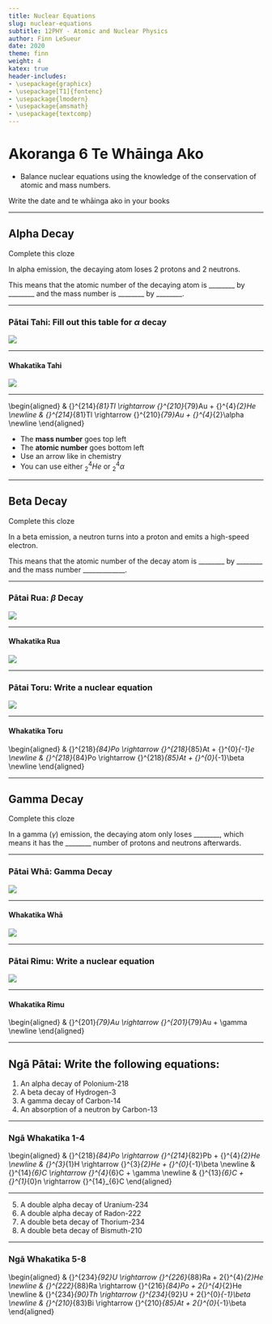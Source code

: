 ```yaml
---
title: Nuclear Equations
slug: nuclear-equations
subtitle: 12PHY - Atomic and Nuclear Physics
author: Finn LeSueur
date: 2020
theme: finn
weight: 4
katex: true
header-includes:
- \usepackage{graphicx}
- \usepackage[T1]{fontenc}
- \usepackage{lmodern}
- \usepackage{amsmath}
- \usepackage{textcomp}
---
```


# Akoranga 6 Te Whāinga Ako

- Balance nuclear equations using the knowledge of the conservation of atomic and mass numbers.

<p class="instruction">Write the date and te whāinga ako in your books</p>

---

## Alpha Decay

<p class="instruction">Complete this cloze</p>

In alpha emission, the decaying atom loses 2 protons and 2 neutrons.

This means that the atomic number of the decaying atom is ________ by ________ and the mass number is ________ by ________.

---

### Pātai Tahi: Fill out this table for $\alpha$ decay

![](../assets/4-a-decay-table-1.png)

---

#### Whakatika Tahi

![](../assets/4-a-decay-table-2.png)

---

\begin{aligned}
    & {}^{214}_{81}Tl \rightarrow {}^{210}_{79}Au + {}^{4}_{2}He \newline
    & {}^{214}_{81}Tl \rightarrow {}^{210}_{79}Au + {}^{4}_{2}\alpha \newline
\end{aligned}

- The __mass number__ goes top left
- The __atomic number__ goes bottom left
- Use an arrow like in chemistry
- You can use either ${}^{4}_{2}He$ or ${}^{4}_{2}\alpha$

---

## Beta Decay

<p class="instruction">Complete this cloze</p>

In a beta emission, a neutron turns into a proton and emits a high-speed electron.

This means that the atomic number of the decay atom is ________ by ________ and the mass number _____________.

---

### Pātai Rua: $\beta$ Decay

![](../assets/4-b-decay-table-1.png)

---

#### Whakatika Rua

![](../assets/4-b-decay-table-2.png)

---

### Pātai Toru: Write a nuclear equation

![](../assets/4-b-decay-table-2.png)

---

#### Whakatika Toru

\begin{aligned}
    & {}^{218}_{84}Po \rightarrow {}^{218}_{85}At + {}^{0}_{-1}e \newline
    & {}^{218}_{84}Po \rightarrow {}^{218}_{85}At + {}^{0}_{-1}\beta \newline
\end{aligned}

---

## Gamma Decay

<p class="instruction">Complete this cloze</p>

In a gamma ($\gamma$) emission, the decaying atom only loses ________, which means it has the ________ number of protons and neutrons afterwards.

---

### Pātai Whā: Gamma Decay

![](../assets/4-g-decay-table-1.png)

---

#### Whakatika Whā

![](../assets/4-g-decay-table-2.png)

---

### Pātai Rimu: Write a nuclear equation

![](../assets/4-g-decay-table-2.png)

---

#### Whakatika Rimu

\begin{aligned}
    & {}^{201}_{79}Au \rightarrow {}^{201}_{79}Au + \gamma \newline
\end{aligned}

---

## Ngā Pātai: Write the following equations:

1. An alpha decay of Polonium-218
2. A beta decay of Hydrogen-3
3. A gamma decay of Carbon-14
4. An absorption of a neutron by Carbon-13

---

### Ngā Whakatika 1-4

\begin{aligned}
    & {}^{218}_{84}Po \rightarrow {}^{214}_{82}Pb + {}^{4}_{2}He \newline
    & {}^{3}_{1}H \rightarrow {}^{3}_{2}He + {}^{0}_{-1}\beta \newline
    & {}^{14}_{6}C \rightarrow {}^{4}_{6}C + \gamma \newline
    & {}^{13}_{6}C + {}^{1}_{0}n \rightarrow {}^{14}_{6}C
\end{aligned}

---

5. A double alpha decay of Uranium-234
6. A double alpha decay of Radon-222
7. A double beta decay of Thorium-234
8. A double beta decay of Bismuth-210

---

### Ngā Whakatika 5-8

\begin{aligned}
    & {}^{234}_{92}U \rightarrow {}^{226}_{88}Ra + 2{}^{4}_{2}He \newline
    & {}^{222}_{88}Ra \rightarrow {}^{216}_{84}Po + 2{}^{4}_{2}He \newline
    & {}^{234}_{90}Th \rightarrow {}^{234}_{92}U + 2{}^{0}_{-1}\beta \newline
    & {}^{210}_{83}Bi \rightarrow {}^{210}_{85}At + 2{}^{0}_{-1}\beta
\end{aligned}
